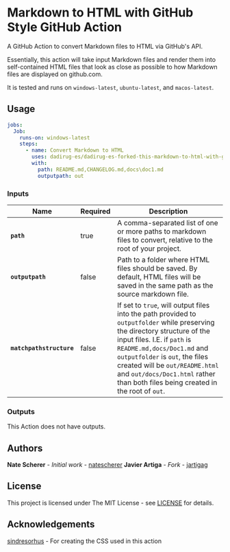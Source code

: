 # Markdown to HTML with GitHub Style GitHub Action

<!--START_SECTION:description-->
A GitHub Action to convert Markdown files to HTML via GitHub's API.
<!--START_SECTION:description-->

Essentially, this action will take input Markdown files and render them into self-contained HTML files that look as close as possible to how Markdown files are displayed on github.com.

It is tested and runs on `windows-latest`, `ubuntu-latest`, and `macos-latest`.

## Usage

```yaml
jobs:
  Job:
    runs-on: windows-latest
    steps:
      - name: Convert Markdown to HTML
        uses: dadirug-es/dadirug-es-forked-this-markdown-to-html-with-github-style-gh-action@v1
        with:
          path: README.md,CHANGELOG.md,docs\doc1.md
          outputpath: out
```

### Inputs

<!--(inputs-start)-->

| Name | Required | Description
|-|-|-|
| **`path`** | true | A comma-separated list of one or more paths to markdown files to convert, relative to the root of your project.
| **`outputpath`** | false | Path to a folder where HTML files should be saved. By default, HTML files will be saved in the same path as the source markdown file.
| **`matchpathstructure`** | false | If set to `true`, will output files into the path provided to `outputfolder` while preserving the directory structure of the input files. I.E. if `path` is `README.md,docs/Doc1.md` and `outputfolder` is `out`, the files created will be `out/README.html` and `out/docs/Doc1.html` rather than both files being created in the root of `out`.

<!--(inputs-end)-->

### Outputs

<!--(outputs-start)-->

This Action does not have outputs.

<!--(outputs-end)-->

## Authors

**Nate Scherer** - *Initial work* - [natescherer](https://github.com/natescherer)
**Javier Artiga** - *Fork* - [jartigag](https://github.com/jartigag)

## License

This project is licensed under The MIT License - see [LICENSE](LICENSE) for details.

## Acknowledgements

[sindresorhus](https://github.com/sindresorhus/github-markdown-css) - For creating the CSS used in this action
